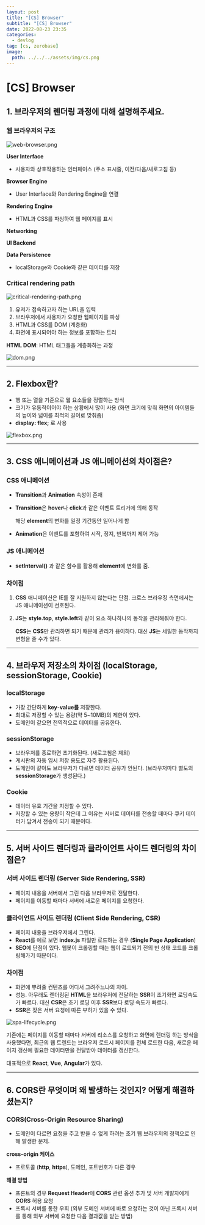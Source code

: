 ```yaml
---
layout: post
title: "[CS] Browser"
subtitle: "[CS] Browser"
date: 2022-08-23 23:35
categories:
  - devlog
tag: [cs, zerobase]
image:
  path: ../../../assets/img/cs.png
---
```


# [CS] Browser

## 1. 브라우저의 렌더링 과정에 대해 설명해주세요.

### 웹 브라우저의 구조

![web-browser.png](../../assets/img/develop/2022-08-23-dev-cs-browser/web-browser.png)

**User Interface**

- 사용자와 상호작용하는 인터페이스 (주소 표시줄, 이전/다음/새로고침 등)

**Browser Engine**

- User Interface와 Rendering Engine을 연결

**Rendering Engine**

- HTML과 CSS를 파싱하여 웹 페이지를 표시

**Networking**

**UI Backend**

**Data Persistence**

- localStorage와 Cookie와 같은 데이터를 저장

### Critical rendering path

![critical-rendering-path.png](../../assets/img/develop/2022-08-23-dev-cs-browser/critical-rendering-path.png)

1. 유저가 접속하고자 하는 URL을 입력
2. 브라우저에서 사용자가 요청한 웹페이지를 파싱
3. HTML과 CSS를 DOM (계층화)
4. 화면에 표시되어야 하는 정보를 포함하는 트리

**HTML DOM**: HTML 태그들을 계층화하는 과정

![dom.png](../../assets/img/develop/2022-08-23-dev-cs-browser/dom.png)

---

## 2. Flexbox란?

- 행 또는 열을 기준으로 웹 요소들을 정렬하는 방식
- 크기가 유동적이어야 하는 상황에서 많이 사용 (화면 크기에 맞춰 화면의 아이템들의 높이와 넓이를 최적의 길이로 맞춰줌)
- **display: flex;** 로 사용

![flexbox.png](../../assets/img/develop/2022-08-23-dev-cs-browser/flexbox.png)

---

## 3. CSS 애니메이션과 JS 애니메이션의 차이점은?

### CSS 애니메이션

- **Transition**과 **Animation** 속성이 존재
- **Transition**은 **hover**나 **click**과 같은 이벤트 트리거에 의해 동작
    
    해당 **element**의 변화를 일정 기간동안 일어나게 함
    
- **Animation**은 이벤트를 포함하여 시작, 정지, 반복까지 제어 가능

### JS 애니메이션

- **setInterval()** 과 같은 함수를 활용해 **element**에 변화를 줌.

### 차이점

1. **CSS** 애니메이션은 IE를 잘 지원하지 않는다는 단점. 크로스 브라우징 측면에서는 JS 애니메이션이 선호된다.
2. **JS**는 **style.top**, **style.left**와 같이 요소 하나하나의 동작을 관리해줘야 한다.
    
    **CSS**는 **CSS**만 관리하면 되기 때문에 관리가 용이하다. 대신 **JS**는 세밀한 동작까지 변형을 줄 수가 있다.
    

---

## 4. 브라우저 저장소의 차이점 (localStorage, sessionStorage, Cookie)

### localStorage

- 가장 간단하게 **key**-**value를** 저장한다.
- 최대로 저장할 수 있는 용량(약 5~10MB)의 제한이 있다.
- 도메인이 같으면 전역적으로 데이터를 공유한다.

### sessionStorage

- 브라우저를 종료하면 초기화된다. (새로고침은 제외)
- 게시판의 자동 임시 저장 용도로 자주 활용된다.
- 도메인이 같아도 브라우저가 다르면 데이터 공유가 안된다. (브라우저마다 별도의 **sessionStorage**가 생성된다.)

### Cookie

- 데이터 유효 기간을 지정할 수 있다.
- 저장할 수 있는 용량이 작은데 그 이유는 서버로 데이터를 전송할 때마다 쿠키 데이터가 담겨서 전송이 되기 때문이다.

---

## 5. 서버 사이드 렌더링과 클라이언트 사이드 렌더링의 차이점은?

### 서버 사이드 렌더링 (Server Side Rendering, SSR)

- 페이지 내용을 서버에서 그린 다음 브라우저로 전달한다.
- 페이지를 이동할 때마다 서버에 새로운 페이지를 요청한다.

### 클라이언트 사이드 렌더링 (Client Side Rendering, CSR)

- 페이지 내용을 브라우저에서 그린다.
- **React**를 예로 보면 **index.js** 파일만 로드하는 경우 (**Single Page Application**)
- **SEO**에 단점이 있다. 웹봇이 크롤링할 때는 웹이 로드되기 전의 빈 상태 코드를 크롤링해가기 때문이다.

### 차이점

- 화면에 뿌려줄 컨텐츠를 어디서 그려주느냐의 차이.
- 성능. 아무래도 렌더링된 **HTML**을 브라우저에 전달하는 **SSR**이 초기화면 로딩속도가 빠르다. 대신 **CSR**은 초기 로딩 이후 **SSR**보다 로딩 속도가 빠르다.
- **SSR**은 잦은 서버 요청에 따른 부하가 있을 수 있다.

![spa-lifecycle.png](../../assets/img/develop/2022-08-23-dev-cs-browser/spa-lifecycle.png)

 기존에는 페이지를 이동할 때마다 서버에 리소스를 요청하고 화면에 렌더링 하는 방식을 사용했다면, 최근의 웹 트렌드는 브라우저 로드시 페이지를 전체 로드한 다음, 새로운 페이지 갱신에 필요한 데이터만을 전달받아 데이터를 갱신한다.

대표적으로 **React**, **Vue**, **Angular**가 있다.

---

## 6. CORS란 무엇이며 왜 발생하는 것인지? 어떻게 해결하셨는지?

### CORS(Cross-Origin Resource Sharing)

- 도메인이 다르면 요청을 주고 받을 수 없게 하려는 초기 웹 브라우저의 정책으로 인해 발생한 문제.

**cross-origin 케이스**

- 프로토콜 (**http**, **https**), 도메인, 포트번호가 다른 경우

**해결 방법**

- 프론트의 경우 **Request Header**에 **CORS** 관련 옵션 추가 및 서버 개발자에게 **CORS** 허용 요청
- 프록시 서버를 통한 우회 (외부 도메인 서버에 바로 요청하는 것이 아닌 프록시 서버를 통해 외부 서버에 요청한 다음 결과값을 받는 방법)
